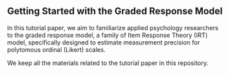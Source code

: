 ## Getting Started with the Graded Response Model

In this tutorial paper, we aim to familiarize applied psychology researchers to the graded response model, a family of Item Response Theory (IRT) model, specifically designed to estimate measurement precision for polytomous ordinal (Likert) scales. 

We keep all the materials related to the tutorial paper in this repository.